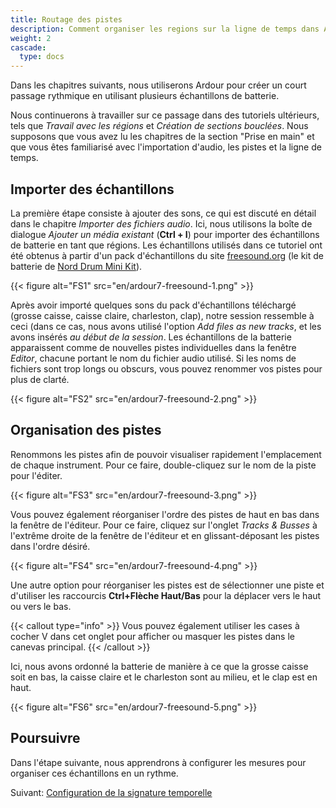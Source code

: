 ```yaml
---
title: Routage des pistes
description: Comment organiser les regions sur la ligne de temps dans Ardour
weight: 2
cascade:
  type: docs
---
```


Dans les chapitres suivants, nous utiliserons Ardour pour créer un court passage rythmique en utilisant plusieurs échantillons de batterie.

Nous continuerons à travailler sur ce passage dans des tutoriels ultérieurs, tels que _Travail avec les régions_ et _Création de sections bouclées_. Nous supposons que vous avez lu les chapitres de la section "Prise en main" et que vous êtes familiarisé avec l'importation d'audio, les pistes et la ligne de temps.

## Importer des échantillons

La première étape consiste à ajouter des sons, ce qui est discuté en détail dans le chapitre _Importer des fichiers audio_.
Ici, nous utilisons la boîte de dialogue _Ajouter un média existant_ (**Ctrl + I**) pour importer des échantillons de batterie en tant que régions. Les échantillons utilisés dans ce tutoriel ont été obtenus à partir d'un pack d'échantillons du site [freesound.org](http://www.freesound.org/) (le kit de batterie de [Nord Drum Mini Kit](https://freesound.org/people/menegass/packs/10430/)).

{{< figure alt="FS1" src="en/ardour7-freesound-1.png" >}}

Après avoir importé quelques sons du pack d'échantillons téléchargé (grosse caisse, caisse claire, charleston, clap), notre session ressemble à ceci (dans ce cas, nous avons utilisé l'option _Add files as new tracks_, et les avons insérés _au début de la session_. Les échantillons de la batterie apparaissent comme de nouvelles pistes individuelles dans la fenêtre _Editor_, chacune portant le nom du fichier audio utilisé. Si les noms de fichiers sont trop longs ou obscurs, vous pouvez renommer vos pistes pour plus de clarté.

{{< figure alt="FS2" src="en/ardour7-freesound-2.png" >}}

## Organisation des pistes

Renommons les pistes afin de pouvoir visualiser rapidement l'emplacement de chaque instrument.
Pour ce faire, double-cliquez sur le nom de la piste pour l'éditer.

{{< figure alt="FS3" src="en/ardour7-freesound-3.png" >}}

Vous pouvez également réorganiser l'ordre des pistes de haut en bas dans la fenêtre de l'éditeur.
Pour ce faire, cliquez sur l'onglet _Tracks & Busses_ à l'extrême droite de la fenêtre de l'éditeur et en glissant-déposant les pistes dans l'ordre désiré.

{{< figure alt="FS4" src="en/ardour7-freesound-4.png" >}}

Une autre option pour réorganiser les pistes est de sélectionner une piste et d'utiliser les raccourcis **Ctrl+Flèche Haut/Bas** pour la déplacer vers le haut ou vers le bas.

{{< callout type="info" >}}
Vous pouvez également utiliser les cases à cocher V dans cet onglet pour afficher ou masquer les pistes dans le canevas principal.
{{< /callout >}}

Ici, nous avons ordonné la batterie de manière à ce que la grosse caisse soit en bas, la caisse claire et le charleston sont au milieu, et le clap est en haut.

{{< figure alt="FS6" src="en/ardour7-freesound-5.png" >}}

## Poursuivre

Dans l'étape suivante, nous apprendrons à configurer les mesures pour organiser ces échantillons en un rythme.

Suivant: [Configuration de la signature temporelle](../setting-up-time-signature)
